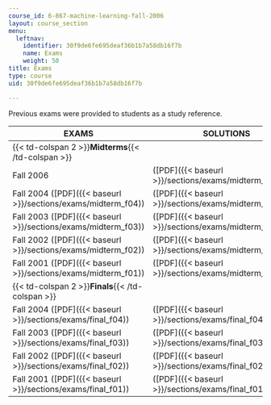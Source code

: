 ```yaml
---
course_id: 6-867-machine-learning-fall-2006
layout: course_section
menu:
  leftnav:
    identifier: 30f9de6fe695deaf36b1b7a58db16f7b
    name: Exams
    weight: 50
title: Exams
type: course
uid: 30f9de6fe695deaf36b1b7a58db16f7b

---
```


Previous exams were provided to students as a study reference.

| EXAMS | SOLUTIONS |
| --- | --- |
| {{< td-colspan 2 >}}**Midterms**{{< /td-colspan >}} ||
| Fall 2006 | ([PDF]({{< baseurl >}}/sections/exams/midterm_f06soln)) |
| Fall 2004 ([PDF]({{< baseurl >}}/sections/exams/midterm_f04)) | ([PDF]({{< baseurl >}}/sections/exams/midterm_f04soln)) |
| Fall 2003 ([PDF]({{< baseurl >}}/sections/exams/midterm_f03)) | ([PDF]({{< baseurl >}}/sections/exams/midterm_f03soln)) |
| Fall 2002 ([PDF]({{< baseurl >}}/sections/exams/midterm_f02)) | ([PDF]({{< baseurl >}}/sections/exams/midterm_f02soln)) |
| Fall 2001 ([PDF]({{< baseurl >}}/sections/exams/midterm_f01)) | ([PDF]({{< baseurl >}}/sections/exams/midterm_f01soln)) |
| {{< td-colspan 2 >}}**Finals**{{< /td-colspan >}} ||
| Fall 2004 ([PDF]({{< baseurl >}}/sections/exams/final_f04)) | ([PDF]({{< baseurl >}}/sections/exams/final_f04soln)) |
| Fall 2003 ([PDF]({{< baseurl >}}/sections/exams/final_f03)) | ([PDF]({{< baseurl >}}/sections/exams/final_f03soln)) |
| Fall 2002 ([PDF]({{< baseurl >}}/sections/exams/final_f02)) | ([PDF]({{< baseurl >}}/sections/exams/final_f02soln)) |
| Fall 2001 ([PDF]({{< baseurl >}}/sections/exams/final_f01)) | ([PDF]({{< baseurl >}}/sections/exams/final_f01soln))